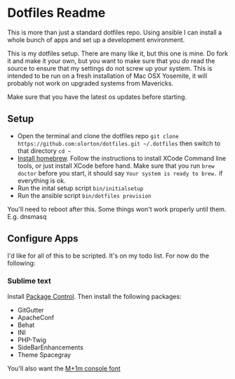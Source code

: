 # Dotfiles Readme

This is more than just a standard dotfiles repo. Using ansible I can install a whole bunch of apps and set up a development environment.

This is my dotfiles setup. There are many like it, but this one is mine. Do fork it and make it your own, but you want to make sure that you *do* read the source to ensure that my settings do not screw up your system. This is intended to be run on a fresh installation of Mac OSX Yosemite, it will probably not work on upgraded systems from Mavericks.

Make sure that you have the latest os updates before starting.

## Setup

- Open the terminal and clone the dotfiles repo `git clone https://github.com:olorton/dotfiles.git ~/.dotfiles` then switch to that directory `cd ~`
- [Install homebrew](http://brew.sh). Follow the instructions to install XCode Command line tools, or just install XCode before hand. Make sure that you run `brew doctor` before you start, it should say `Your system is ready to brew.` if everything is ok.
- Run the inital setup script `bin/initialsetup`
- Run the ansible script `bin/dotfiles provision`

You'll need to reboot after this. Some things won't work properly until them. E.g. dnsmasq

## Configure Apps

I'd like for all of this to be scripted. It's on my todo list. For now do the following:

### Sublime text

Install [Package Control](https://packagecontrol.io/installation). Then install the following packages:

- GitGutter
- ApacheConf
- Behat
- INI
- PHP-Twig
- SideBarEnhancements
- Theme Spacegray

You'll also want the [M+1m console font](http://sourceforge.jp/projects/mplus-fonts/downloads/62344/mplus-TESTFLIGHT-059.tar.xz/)